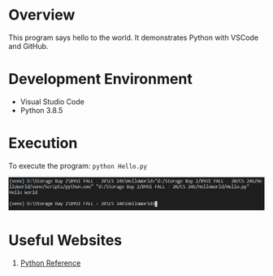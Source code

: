 # Overview
This program says hello to the world. It demonstrates Python with VSCode and GitHub.

# Development Environment
* Visual Studio Code
* Python 3.8.5

# Execution
To execute the program: `python Hello.py`

![Program screenshot displaying "Hello World"](Screenshot.png)

# Useful Websites

1. [Python Reference](https://docs.python.org/3/library/index.html)